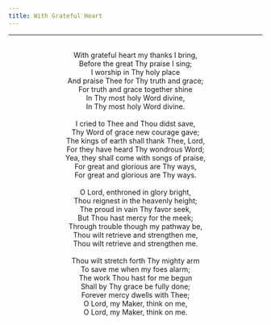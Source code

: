 ```yaml
---
title: With Grateful Heart
---
```


---
<center>
<br/>
With grateful heart my thanks I bring,<br/>
Before the great Thy praise I sing;<br/>
I worship in Thy holy place<br/>
And praise Thee for Thy truth and grace;<br/>
For truth and grace together shine<br/>
In Thy most holy Word divine,<br/>
In Thy most holy Word divine.<br/>
<br/>
I cried to Thee and Thou didst save,<br/>
Thy Word of grace new courage gave;<br/>
The kings of earth shall thank Thee, Lord,<br/>
For they have heard Thy wondrous Word;<br/>
Yea, they shall come with songs of praise,<br/>
For great and glorious are Thy ways,<br/>
For great and glorious are Thy ways.<br/>
<br/>
O Lord, enthroned in glory bright,<br/>
Thou reignest in the heavenly height;<br/>
The proud in vain Thy favor seek,<br/>
But Thou hast mercy for the meek;<br/>
Through trouble though my pathway be,<br/>
Thou wilt retrieve and strengthen me,<br/>
Thou wilt retrieve and strengthen me.<br/>
<br/>
Thou wilt stretch forth Thy mighty arm<br/>
To save me when my foes alarm;<br/>
The work Thou hast for me begun<br/>
Shall by Thy grace be fully done;<br/>
Forever mercy dwells with Thee;<br/>
O Lord, my Maker, think on me,<br/>
O Lord, my Maker, think on me.<br/>

</center>